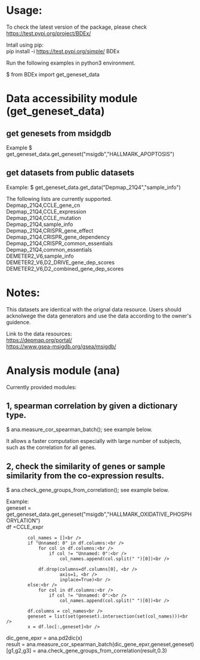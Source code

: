 # Usage:

To check the latest version of the package, please check https://test.pypi.org/project/BDEx/

Intall using pip:<br />
pip install -i https://test.pypi.org/simple/ BDEx <br />

Run the following examples in python3 environment.<br />

$ from BDEx import get_geneset_data

# Data accessibility module (get_geneset_data) <br />
## get genesets from msidgdb
Example
$ get_geneset_data.get_geneset("msigdb","HALLMARK_APOPTOSIS")

## get datasets from public datasets <br />
Example:
$ get_geneset_data.get_data("Depmap_21Q4","sample_info")

The following lists are currently supported.<br />
Depmap_21Q4,CCLE_gene_cn<br />
Depmap_21Q4,CCLE_expression<br />
Depmap_21Q4,CCLE_mutation<br />
Depmap_21Q4,sample_info<br />
Depmap_21Q4,CRISPR_gene_effect<br />
Depmap_21Q4,CRISPR_gene_dependency<br />
Depmap_21Q4,CRISPR_common_essentials<br />
Depmap_21Q4,common_essentials<br />
DEMETER2_V6,sample_info<br />
DEMETER2_V6,D2_DRIVE_gene_dep_scores<br />
DEMETER2_V6,D2_combined_gene_dep_scores<br />

# Notes:
This datasets are identical with the orignal data resource. Users should acknolwege the data generators and use the data according to the owner's guidence. 

Link to the data resources:<br />
https://depmap.org/portal/<br />
https://www.gsea-msigdb.org/gsea/msigdb/<br />

# Analysis module (ana)

Currently provided modules: 

## 1, spearman correlation by given a dictionary type.<br />
$ ana.measure_cor_spearman_batch(); see example below.<br />

It allows a faster computation especially with large number of subjects, such as the correlation for all genes. 
## 2, check the similarity of genes or sample similarity from the co-expression results.<br />
$ ana.check_gene_groups_from_correlation(); see example below.<br />

Example:<br />
geneset = get_geneset_data.get_geneset("msigdb","HALLMARK_OXIDATIVE_PHOSPHORYLATION")<br />
df =CCLE_expr<br />

            col_names = []<br />
            if "Unnamed: 0" in df.columns:<br />
                for col in df.columns:<br />
                    if col != "Unnamed: 0":<br />
                        col_names.append(col.split(" ")[0])<br />

                df.drop(columns=df.columns[0], <br />
                        axis=1, <br />
                        inplace=True)<br />
            else:<br />
                for col in df.columns:<br />
                    if col != "Unnamed: 0":<br />
                        col_names.append(col.split(" ")[0])<br />

            df.columns = col_names<br />
            geneset = list(set(geneset).intersection(set(col_names)))<br />
            x = df.loc[:,geneset]<br />

dic_gene_epxr = ana.pd2dic(x)<br />
result = ana.measure_cor_spearman_batch(dic_gene_epxr,geneset,geneset)<br />
[g1,g2,g3] = ana.check_gene_groups_from_correlation(result,0.3)<br />